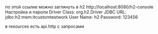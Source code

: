 
по этой ссылке можно заглянуть в h2 
http://localhost:8080/h2-console
Настройка и пароли
Driver Class: org.h2.Driver
JDBC URL: jdbc:h2:mem:itcustomtestwork
User Name: h2
Password: 123456

в resources есть api.http с запросами